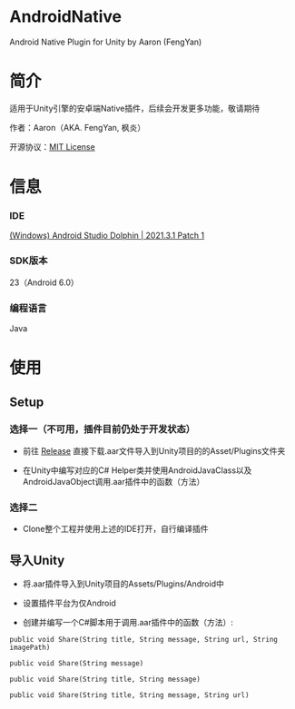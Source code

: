 # AndroidNative
 Android Native Plugin for Unity by Aaron (FengYan)

# 简介
适用于Unity引擎的安卓端Native插件，后续会开发更多功能，敬请期待

作者：Aaron（AKA. FengYan, 枫炎）

开源协议：[MIT License](https://github.com/Aaron8052/AndroidNative/blob/main/LICENSE)

# 信息

### IDE
[(Windows) Android Studio Dolphin | 2021.3.1 Patch 1](https://redirector.gvt1.com/edgedl/android/studio/install/2021.3.1.17/android-studio-2021.3.1.17-windows.exe)

### SDK版本
23（Android 6.0）

### 编程语言
Java

# 使用

## Setup

### 选择一（不可用，插件目前仍处于开发状态）

- 前往 [Release](https://github.com/Aaron8052/AndroidNative/releases) 直接下载.aar文件导入到Unity项目的的Asset/Plugins文件夹

- 在Unity中编写对应的C# Helper类并使用AndroidJavaClass以及AndroidJavaObject调用.aar插件中的函数（方法）

### 选择二

- Clone整个工程并使用上述的IDE打开，自行编译插件

## 导入Unity

- 将.aar插件导入到Unity项目的Assets/Plugins/Android中

- 设置插件平台为仅Android

- 创建并编写一个C#脚本用于调用.aar插件中的函数（方法）:

`public void Share(String title, String message, String url, String imagePath)`

`public void Share(String message)`

`public void Share(String title, String message)`

`public void Share(String title, String message, String url)`
